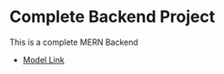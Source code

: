 # Complete Backend Project

This is a complete MERN Backend
- [Model Link](https://app.eraser.io/workspace/YtPqZ1VogxGy1jzIDkzj)